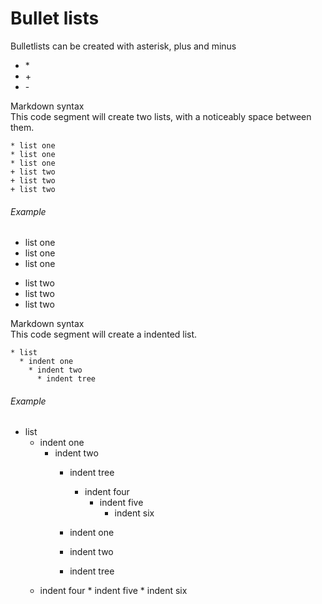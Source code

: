 # Bullet lists

Bulletlists can be created with asterisk, plus and minus

* \*
* \+
* \-

Markdown syntax  
This code segment will create two lists, with a noticeably space between them.
``` 
* list one
* list one
* list one
+ list two
+ list two
+ list two
```
###### Example
* list one
* list one
* list one
+ list two
+ list two
+ list two

Markdown syntax  
This code segment will create a indented list.
``` 
* list
  * indent one
    * indent two
      * indent tree 
```
###### Example
* list
  * indent one
    * indent two
      * indent tree 
        * indent four
          * indent five
            * indent six
    
      * indent one
      * indent two
      * indent tree 
  * indent four
          * indent five
            * indent six
